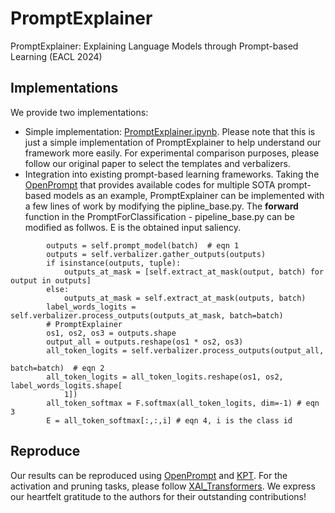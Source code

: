 # PromptExplainer

PromptExplainer: Explaining Language Models through Prompt-based Learning (EACL 2024)

## Implementations

We provide two implementations:
* Simple implementation: [PromptExplainer.ipynb](https://github.com/zijian678/PromptExplainer/blob/main/PromptExplainer.ipynb). Please note that this is just a simple implementation of PromptExplainer to help understand our framework more easily. For experimental comparison purposes, please follow our original paper to select the templates and verbalizers.
* Integration into existing prompt-based learning frameworks. Taking the [OpenPrompt](https://github.com/thunlp/OpenPrompt) that provides available codes for multiple SOTA prompt-based models as an example, PromptExplainer can be implemented with a few lines of work by modifying the pipline_base.py. The **forward** function in the PromptForClassification - pipeline_base.py can be modified as follwos. E is the obtained input saliency.

```
        outputs = self.prompt_model(batch)  # eqn 1
        outputs = self.verbalizer.gather_outputs(outputs)
        if isinstance(outputs, tuple):
            outputs_at_mask = [self.extract_at_mask(output, batch) for output in outputs]
        else:
            outputs_at_mask = self.extract_at_mask(outputs, batch)
        label_words_logits = self.verbalizer.process_outputs(outputs_at_mask, batch=batch)
        # PromptExplainer
        os1, os2, os3 = outputs.shape
        output_all = outputs.reshape(os1 * os2, os3)
        all_token_logits = self.verbalizer.process_outputs(output_all,
                                                           batch=batch)  # eqn 2
        all_token_logits = all_token_logits.reshape(os1, os2, label_words_logits.shape[
            1])
        all_token_softmax = F.softmax(all_token_logits, dim=-1) # eqn 3
        E = all_token_softmax[:,:,i] # eqn 4, i is the class id
```
## Reproduce

Our results can be reproduced using [OpenPrompt](https://github.com/thunlp/OpenPrompt) and [KPT](https://github.com/thunlp/KnowledgeablePromptTuning). For the activation and pruning tasks, please follow [
XAI_Transformers](https://github.com/AmeenAli/XAI_Transformers). We express our heartfelt gratitude to the authors for their outstanding contributions!
